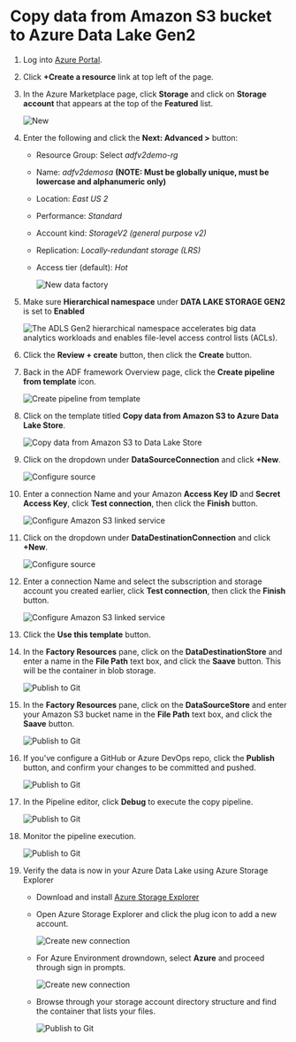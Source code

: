 # Copy data from Amazon S3 bucket to Azure Data Lake Gen2

1. Log into [Azure Portal](https://portal.azure.com).

1. Click **+Create a resource** link at top left of the page.

1. In the Azure Marketplace page, click  **Storage** and click on **Storage account** that appears at the top of the **Featured** list.

    ![New](../media/3-copy/1.png)

1. Enter the following and click the **Next: Advanced >** button:
    - Resource Group: Select *adfv2demo-rg*
    - Name: *adfv2demosa* **(NOTE: Must be globally unique, must be lowercase and alphanumeric only)**
    - Location: *East US 2*
    - Performance: *Standard*
    - Account kind: *StorageV2 (general purpose v2)*
    - Replication: *Locally-redundant storage (LRS)*
    - Access tier (default): *Hot*

        ![New data factory](../media/3-copy/2.png)

1. Make sure **Hierarchical namespace** under **DATA LAKE STORAGE GEN2** is set to **Enabled**

    ![The ADLS Gen2 hierarchical namespace accelerates big data analytics workloads and enables file-level access control lists (ACLs).](../media/3-copy/3.png)

1. Click the **Review + create** button, then click the **Create** button.

1. Back in the ADF framework Overview page, click the **Create pipeline from template** icon.

    ![Create pipeline from template](../media/2-repo/4.png)

1. Click on the template titled **Copy data from Amazon S3 to Azure Data Lake Store**.

    ![Copy data from Amazon S3 to Data Lake Store](../media/3-copy/4.png)

1. Click on the dropdown under **DataSourceConnection** and click **+New**.

    ![Configure source](../media/3-copy/5.png)

1. Enter a connection Name and your Amazon **Access Key ID** and **Secret Access Key**, click **Test connection**, then click the **Finish** button.

    ![Configure Amazon S3 linked service](../media/3-copy/6.png)

1. Click on the dropdown under **DataDestinationConnection** and click **+New**.

    ![Configure source](../media/3-copy/7.png)

1. Enter a connection Name and select the subscription and storage account you created earlier, click **Test connection**, then click the **Finish** button.

    ![Configure Amazon S3 linked service](../media/3-copy/8.png)

1. Click the **Use this template** button.

1. In the **Factory Resources** pane, click on the **DataDestinationStore** and enter a name in the **File Path** text box, and click the **Saave** button. This will be the container in blob storage.

    ![Publish to Git](../media/3-copy/9.png)

1. In the **Factory Resources** pane, click on the **DataSourceStore** and enter your Amazon S3 bucket name in the **File Path** text box, and click the **Saave** button.

    ![Publish to Git](../media/3-copy/10.png)

1. If you've configure a GitHub or Azure DevOps repo, click the **Publish** button, and confirm your changes to be committed and pushed.

    ![Publish to Git](../media/3-copy/11.png)

1. In the Pipeline editor, click **Debug** to execute the copy pipeline.

    ![Publish to Git](../media/3-copy/12.png)

1. Monitor the pipeline execution.

    ![Publish to Git](../media/3-copy/13.png)

1. Verify the data is now in your Azure Data Lake using Azure Storage Explorer

    - Download and install [Azure Storage Explorer](https://azure.microsoft.com/en-us/features/storage-explorer)

    - Open Azure Storage Explorer and click the plug icon to add a new account.

        ![Create new connection](../media/3-copy/14.png)

    - For Azure Environment drowndown, select **Azure** and proceed through sign in prompts.

        ![Create new connection](../media/3-copy/15.png)

    - Browse through your storage account directory structure and find the container that lists your files.

        ![Publish to Git](../media/3-copy/16.png)